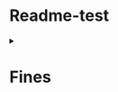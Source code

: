 # Readme-test

<details> 
  <summary><h1>Fines</h1></summary>
  <blockquote>
    <p>[POST] You can create a new fines sending a object like the following /fines/</p>
    <p>[URL] https://api.library.management/api/v1/fines/</p>
    <details>  
      <summary><h2>Create Fines</h2></summary>
      <blockquote>
        <details>
          <summary>Header</summary>
          <blockquote>
            <li><b>Authorization</b>: Bearer {token_librarian_access}</li>
          </blockquote>
        </details>
               
      </blockquote>
    </details>
  </blockquote>
  
</details>


